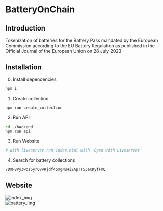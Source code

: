 # BatteryOnChain

## Introduction
Tokenization of batteries for the Battery Pass mandated by the European Commission according to the EU Battery Regulation as published in the Official Journal of the European Union on 28 July 2023

## Installation 
0. Install dependencies  
``` bash
npm i
```

1. Create collection   
``` bash 
npm run create_collection
```

2. Run API  
``` bash
cd ./backend
npm run api
```

3. Run Website  
``` bash
# with liveserver run index.html with 'Open with Liveserver'
```

4. Search for battery collections 
``` bash
7DXH8Py3woz5yrQvvRjdf45XgNu4i2ApTT53eKKyfFmQ
```

## Website
<!-- ![index_img](https://github.com/pietromosca1994/batteryNFT/blob/main/docs/img/index_img.png)  
![battery_img](https://github.com/pietromosca1994/batteryNFT/blob/main/docs/img/battery_img.png) -->
![index_img](./docs/img/index_img.png)  
![battery_img](./docs/img//battery_img.png)